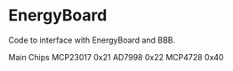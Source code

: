 # EnergyBoard

Code to interface with EnergyBoard and BBB.

Main Chips
MCP23017 0x21
AD7998  0x22
MCP4728 0x40
